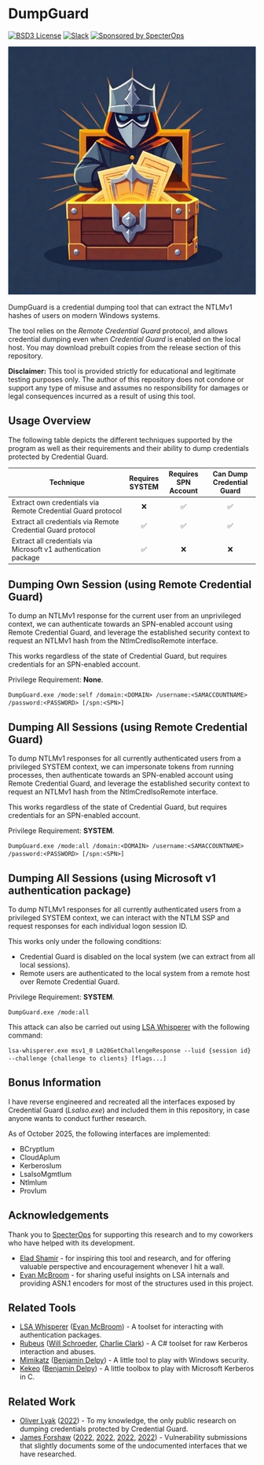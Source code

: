 # DumpGuard
[![BSD3 License](https://img.shields.io/badge/License-BSD%203--Clause-orange.svg?style=flat)](../LICENSE)
[![Slack](https://img.shields.io/badge/Slack-SpecterOps-02B36C)](https://slack.specterops.io)
[![Sponsored by SpecterOps](https://img.shields.io/endpoint?url=https://raw.githubusercontent.com/specterops/.github/main/config/shield.json)](https://github.com/specterops)

![Logo](logo.jpeg)

DumpGuard is a credential dumping tool that can extract the NTLMv1 hashes of users on modern Windows systems.

The tool relies on the _Remote Credential Guard_ protocol, and allows credential dumping even when _Credential Guard_ is enabled on the local host. You may download prebuilt copies from the release section of this repository.

**Disclaimer:** This tool is provided strictly for educational and legitimate testing purposes only. The author of this repository does not condone or support any type of misuse and assumes no responsibility for damages or legal consequences incurred as a result of using this tool.

## Usage Overview

The following table depicts the different techniques supported by the program as well as their requirements and their ability to dump credentials protected by Credential Guard.

| Technique | Requires<br>SYSTEM | Requires<br>SPN Account | Can Dump<br>Credential Guard |
| -------- | :-------: | :-------: | :-------: |
| Extract own credentials via Remote Credential Guard protocol | :x:| ✅ | ✅ |
| Extract all credentials via Remote Credential Guard protocol | ✅ | ✅ | ✅ |
| Extract all credentials via Microsoft v1 authentication package | ✅ | :x: | :x: |

## Dumping Own Session (using Remote Credential Guard)
To dump an NTLMv1 response for the current user from an unprivileged context, we can authenticate towards an SPN-enabled account using Remote Credential Guard, and leverage the established security context to request an NTLMv1 hash from the NtlmCredIsoRemote interface.

This works regardless of the state of Credential Guard, but requires credentials for an SPN-enabled account.

Privilege Requirement: **None**.

```
DumpGuard.exe /mode:self /domain:<DOMAIN> /username:<SAMACCOUNTNAME> /password:<PASSWORD> [/spn:<SPN>]
```

## Dumping All Sessions (using Remote Credential Guard)
To dump NTLMv1 responses for all currently authenticated users from a privileged SYSTEM context, we can impersonate tokens from running processes, then authenticate towards an SPN-enabled account using Remote Credential Guard, and leverage the established security context to request an NTLMv1 hash from the NtlmCredIsoRemote interface.

This works regardless of the state of Credential Guard, but requires credentials for an SPN-enabled account.

Privilege Requirement: **SYSTEM**.

```
DumpGuard.exe /mode:all /domain:<DOMAIN> /username:<SAMACCOUNTNAME> /password:<PASSWORD> [/spn:<SPN>]
```

## Dumping All Sessions (using Microsoft v1 authentication package)
To dump NTLMv1 responses for all currently authenticated users from a privileged SYSTEM context, we can interact with the NTLM SSP and request responses for each individual logon session ID.

This works only under the following conditions:
- Credential Guard is disabled on the local system (we can extract from all local sessions).
- Remote users are authenticated to the local system from a remote host over Remote Credential Guard.

Privilege Requirement: **SYSTEM**.

```
DumpGuard.exe /mode:all
```

This attack can also be carried out using [LSA Whisperer](https://github.com/EvanMcBroom/lsa-whisperer) with the following command:
```
lsa-whisperer.exe msv1_0 Lm20GetChallengeResponse --luid {session id} --challenge {challenge to clients} [flags...]
```

## Bonus Information

I have reverse engineered and recreated all the interfaces exposed by Credential Guard (*LsaIso.exe*) and included them in this repository, in case anyone wants to conduct further research.

As of October 2025, the following interfaces are implemented:
- BCryptIum
- CloudApIum
- KerberosIum
- LsaIsoMgmtIum
- NtlmIum
- ProvIum

## Acknowledgements

Thank you to [SpecterOps](https://specterops.io/) for supporting this research and to my coworkers who have helped with its development.
- [Elad Shamir](https://twitter.com/elad_shamir) - for inspiring this tool and research, and for offering valuable perspective and encouragement whenever I hit a wall.
- [Evan McBroom](https://github.com/EvanMcBroom) - for sharing useful insights on LSA internals and providing ASN.1 encoders for most of the structures used in this project.

## Related Tools
- [LSA Whisperer](https://github.com/EvanMcBroom/lsa-whisperer) ([Evan McBroom](https://github.com/EvanMcBroom)) - A toolset for interacting with authentication packages.
- [Rubeus](https://github.com/GhostPack/Rubeus) ([Will Schroeder](https://github.com/HarmJ0y), [Charlie Clark](https://x.com/exploitph)) - A C# toolset for raw Kerberos interaction and abuses.
- [Mimikatz](https://github.com/gentilkiwi/mimikatz) ([Benjamin Delpy](https://github.com/gentilkiwi)) - A little tool to play with Windows security.
- [Kekeo](https://github.com/gentilkiwi/kekeo) ([Benjamin Delpy](https://github.com/gentilkiwi)) - A little toolbox to play with Microsoft Kerberos in C.

## Related Work
- [Oliver Lyak](https://github.com/ly4k) ([2022](https://research.ifcr.dk/pass-the-challenge-defeating-windows-defender-credential-guard-31a892eee22)) - To my knowledge, the only public research on dumping credentials protected by Credential Guard.
- [James Forshaw](https://x.com/tiraniddo) ([2022](https://project-zero.issues.chromium.org/issues/42451433), [2022](https://project-zero.issues.chromium.org/issues/42451435), [2022](https://project-zero.issues.chromium.org/issues/42451397), [2022](https://project-zero.issues.chromium.org/issues/42451436)) - Vulnerability submissions that slightly documents some of the undocumented interfaces that we have researched.
